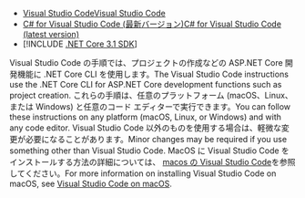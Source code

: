 * [<span data-ttu-id="ab1bb-101">Visual Studio Code</span><span class="sxs-lookup"><span data-stu-id="ab1bb-101">Visual Studio Code</span></span>](https://code.visualstudio.com/download)
* [<span data-ttu-id="ab1bb-102">C# for Visual Studio Code (最新バージョン)</span><span class="sxs-lookup"><span data-stu-id="ab1bb-102">C# for Visual Studio Code (latest version)</span></span>](https://marketplace.visualstudio.com/items?itemName=ms-dotnettools.csharp)
* [!INCLUDE [.NET Core 3.1 SDK](~/includes/3.1-SDK.md)]

<span data-ttu-id="ab1bb-103">Visual Studio Code の手順では、プロジェクトの作成などの ASP.NET Core 開発機能に .NET Core CLI を使用します。</span><span class="sxs-lookup"><span data-stu-id="ab1bb-103">The Visual Studio Code instructions use the .NET Core CLI for ASP.NET Core development functions such as project creation.</span></span> <span data-ttu-id="ab1bb-104">これらの手順は、任意のプラットフォーム (macOS、Linux、または Windows) と任意のコード エディターで実行できます。</span><span class="sxs-lookup"><span data-stu-id="ab1bb-104">You can follow these instructions on any platform (macOS, Linux, or Windows) and with any code editor.</span></span> <span data-ttu-id="ab1bb-105">Visual Studio Code 以外のものを使用する場合は、軽微な変更が必要になることがあります。</span><span class="sxs-lookup"><span data-stu-id="ab1bb-105">Minor changes may be required if you use something other than Visual Studio Code.</span></span> <span data-ttu-id="ab1bb-106">MacOS に Visual Studio Code をインストールする方法の詳細については、 [macos の Visual Studio Code](https://code.visualstudio.com/docs/setup/mac)を参照してください。</span><span class="sxs-lookup"><span data-stu-id="ab1bb-106">For more information on installing Visual Studio Code on macOS, see [Visual Studio Code on macOS](https://code.visualstudio.com/docs/setup/mac).</span></span>
